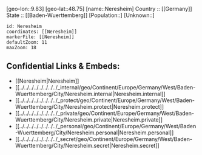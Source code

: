 ﻿---
location: [48.75,9.83] 
mapzoom: [7,12] 
mapmarker: city 
type: City
tags:
- geo/City


SpocWebEntityId: 32780
isDeleted: false
confidential: public

---
[geo-lon::9.83] 
[geo-lat::48.75] 
[name::Neresheim] 
Country :: [[Germany]]  
State :: [[Baden-Wuerttemberg]] 
[Population::] 
[Unknown::] 


```leaflet
id: Neresheim
coordinates: [[Neresheim]] 
markerFile: [[Neresheim]] 
defaultZoom: 11 
maxZoom: 18
```


## Confidential Links & Embeds: 
- [[Neresheim|Neresheim]]  
- [[../../../../../../../../_internal/geo/Continent/Europe/Germany/West/Baden-Wuerttemberg/City/Neresheim.internal|Neresheim.internal]] 
- [[../../../../../../../../_protect/geo/Continent/Europe/Germany/West/Baden-Wuerttemberg/City/Neresheim.protect|Neresheim.protect]] 
- [[../../../../../../../../_private/geo/Continent/Europe/Germany/West/Baden-Wuerttemberg/City/Neresheim.private|Neresheim.private]] 
- [[../../../../../../../../_personal/geo/Continent/Europe/Germany/West/Baden-Wuerttemberg/City/Neresheim.personal|Neresheim.personal]] 
- [[../../../../../../../../_secret/geo/Continent/Europe/Germany/West/Baden-Wuerttemberg/City/Neresheim.secret|Neresheim.secret]] 
